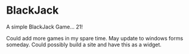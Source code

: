 # BlackJack
A simple BlackJack Game... 21!

Could add more games in my spare time.
May update to windows forms someday.
Could possibly build a site and have this as a widget.
